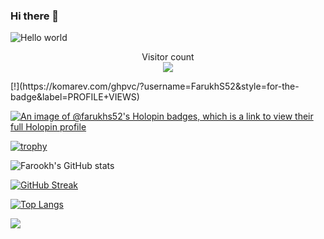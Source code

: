 ### Hi there 👋

<img src="https://raw.githubusercontent.com/sagar-viradiya/sagar-viradiya/master/resources/banner.png" alt="Hello world">

<p align="center"> 
  Visitor count<br>
  <img src="https://profile-counter.glitch.me/sagar-viradiya/count.svg" />
</p>
[!](https://komarev.com/ghpvc/?username=FarukhS52&style=for-the-badge&label=PROFILE+VIEWS)


<!--
**FarukhS52/FarukhS52** is a ✨ _special_ ✨ repository because its `README.md` (this file) appears on your GitHub profile.

Here are some ideas to get you started:

- 🔭 I’m currently working on ...
- 🌱 I’m currently learning ...
- 👯 I’m looking to collaborate on ...
- 🤔 I’m looking for help with ...
- 💬 Ask me about ...
- 📫 How to reach me: ...
- 😄 Pronouns: ...
- ⚡ Fun fact: ...
-->

[![An image of @farukhs52's Holopin badges, which is a link to view their full Holopin profile](https://holopin.me/farukhs52)](https://holopin.io/@farukhs52)

[![trophy](https://github-profile-trophy.vercel.app/?username=FarukhS52&theme=onedark)](https://github.com/ryo-ma/github-profile-trophy)


![Farookh's GitHub stats](https://github-readme-stats.vercel.app/api?username=FarukhS52&theme=dark&show=reviews,discussions_started,discussions_answered,prs_merged,prs_merged_percentage)

[![GitHub Streak](https://streak-stats.demolab.com/?user=FarukhS52&theme=dark)](https://git.io/streak-stats)

[![Top Langs](https://github-readme-stats.vercel.app/api/top-langs/?username=FarukhS52&layout=compact&theme=vision-friendly-dark)](https://github.com/anuraghazra/github-readme-stats)

[![](https://visitcount.itsvg.in/api?id=FarukhS52&label=Profile%20Views&color=5&icon=5&pretty=false)](https://visitcount.itsvg.in)


